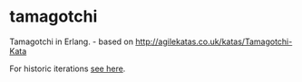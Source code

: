 # tamagotchi

Tamagotchi in Erlang. - based on http://agilekatas.co.uk/katas/Tamagotchi-Kata

For historic iterations [see here](https://gist.github.com/huwmartin/2cb4feae60c1f1fbdaa5b2ea98ddc655).
